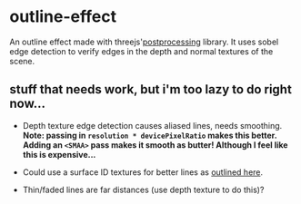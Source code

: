 # outline-effect

An outline effect made with threejs'[postprocessing](https://github.com/pmndrs/postprocessing) library. It uses sobel edge detection to verify edges in the depth and normal textures of the scene.

## stuff that needs work, but i'm too lazy to do right now...

* Depth texture edge detection causes aliased lines, needs smoothing. **Note: passing in `resolution * devicePixelRatio` makes this better. Adding an `<SMAA>` pass makes it smooth as butter! Although I feel like this is expensive...**


* Could use a surface ID textures for better lines as [outlined here](https://omar-shehata.medium.com/better-outline-rendering-using-surface-ids-with-webgl-e13cdab1fd94).

* Thin/faded lines are far distances (use depth texture to do this)?